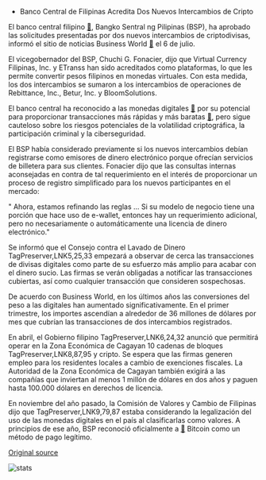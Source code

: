 * Banco Central de Filipinas Acredita Dos Nuevos Intercambios de Cripto

El banco central filipino  [🔗](https://cointelegraph.com/tags/central-bank), Bangko Sentral ng Pilipinas (BSP), ha aprobado las solicitudes presentadas por dos nuevos intercambios de criptodivisas, informó el sitio de noticias Business World  [🔗](http://bworldonline.com/bsp-accredits-two-vc-exchanges/)  el 6 de julio.

El vicegobernador del BSP, Chuchi G. Fonacier, dijo que Virtual Currency Filipinas, Inc. y ETranss han sido acreditados como plataformas, lo que les permite convertir pesos filipinos en monedas virtuales. Con esta medida, los dos intercambios se sumaron a los intercambios de operaciones de Rebittance, Inc., Betur, Inc. y BloomSolutions.

El banco central ha reconocido a las monedas digitales  [🔗](https://cointelegraph.com/tags/cryptocurrencies)  por su potencial para proporcionar transacciones más rápidas y más baratas  [🔗](https://cointelegraph.com/tags/transactions), pero sigue cauteloso sobre los riesgos potenciales de la volatilidad criptográfica, la participación criminal y la ciberseguridad.

El BSP había considerado previamente si los nuevos intercambios debían registrarse como emisores de dinero electrónico porque ofrecían servicios de billetera para sus clientes. Fonacier dijo que las consultas internas aconsejadas en contra de tal requerimiento en el interés de proporcionar un proceso de registro simplificado para los nuevos participantes en el mercado:

" Ahora, estamos refinando las reglas ... Si su modelo de negocio tiene una porción que hace uso de e-wallet, entonces hay un requerimiento adicional, pero no necesariamente o automáticamente una licencia de dinero electrónico."

Se informó que el Consejo contra el Lavado de Dinero TagPreserver,LNK5,25,33 empezará a observar de cerca las transacciones de divisas digitales como parte de su esfuerzo más amplio para acabar con el dinero sucio. Las firmas se verán obligadas a notificar las transacciones cubiertas, así como cualquier transacción que consideren sospechosas.

De acuerdo con Business World, en los últimos años las conversiones del peso a las digitales han aumentado significativamente. En el primer trimestre, los importes ascendían a alrededor de 36 millones de dólares por mes que cubrían las transacciones de dos intercambios registrados.

En abril, el Gobierno filipino TagPreserver,LNK6,24,32 anunció que permitirá operar en la Zona Económica de Cagayan 10 cadenas de bloques TagPreserver,LNK8,87,95 y cripto. Se espera que las firmas generen empleo para los residentes locales a cambio de exenciones fiscales. La Autoridad de la Zona Económica de Cagayan también exigirá a las compañías que inviertan al menos 1 millón de dólares en dos años y paguen hasta 100.000 dólares en derechos de licencia.

En noviembre del año pasado, la Comisión de Valores y Cambio de Filipinas dijo que TagPreserver,LNK9,79,87 estaba considerando la legalización del uso de las monedas digitales en el país al clasificarlas como valores. A principios de ese año, BSP reconoció oficialmente a  [🔗](https://cointelegraph.com/news/the-philippines-officially-legitimize-bitcoin-as-payment-method)  Bitcoin como un método de pago legítimo.

[Original source](https://cointelegraph.com/news/central-bank-of-the-philippines-accredits-two-new-crypto-exchanges)

![stats](https://c.statcounter.com/11760860/0/a89fa40b/1/ "stats")
